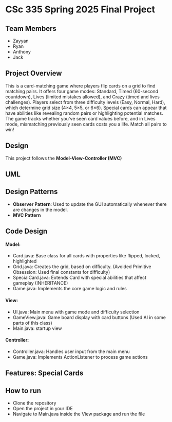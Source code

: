 # CSc 335 Spring 2025 Final Project

## Team Members
- Zayyan
- Ryan
- Anthony
- Jack

## Project Overview

This is a card-matching game where players flip cards on a grid to find matching pairs. It offers four game modes: Standard, Timed (60-second countdown), Lives (limited mistakes allowed), and Crazy (timed and lives challenges). Players select from three difficulty levels (Easy, Normal, Hard), which determine grid size (4×4, 5×5, or 6×6). Special cards can appear that have abilities like revealing random pairs or highlighting potential matches. The game tracks whether you've seen card values before, and in Lives mode, mismatching previously seen cards costs you a life. Match all pairs to win!

## Design
This project follows the **Model-View-Controller (MVC)** 

## UML

## Design Patterns
- **Observer Pattern**: Used to update the GUI automatically whenever there are changes in the model.
- **MVC Pattern**

## Code Design

#### Model:

- Card.java: Base class for all cards with properties like flipped, locked, highlighted
- Grid.java: Creates the grid, based on difficulty. (Avoided Primitive Obsession: Used final constants for difficulty)
- SpecialCard.java: Extends Card with special abilities that affect gameplay (INHERITANCE)
- Game.java: Implements the core game logic and rules


#### View:

- UI.java: Main menu with game mode and difficulty selection
- GameView.java: Game board display with card buttons (Used AI in some parts of this class)
- Main.java: startup view


#### Controller:

- Controller.java: Handles user input from the main menu
- Game.java: Implements ActionListener to process game actions


## Features: Special Cards

## How to run

- Clone the repository
- Open the project in your IDE
- Navigate to Main.java inside the View package and run the file
